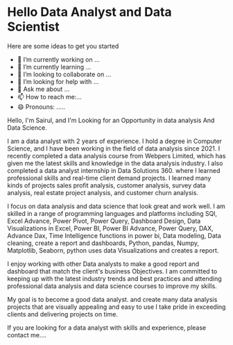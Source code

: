 # Hello Data Analyst and Data Scientist

Here are some ideas to get you started

- 🔭 I’m currently working on ...
- 🌱 I’m currently learning ...
- 👯 I’m looking to collaborate on ...
- 🤔 I’m looking for help with ...
- 💬 Ask me about ...
- 📫 How to reach me:...
- 😄 Pronouns: .....

Hello, I'm Sairul, and I'm Looking for an Opportunity in data analysis And Data Science.

I am a data analyst with 2 years of experience. I hold a degree in Computer Science, and I have been working in the field of data analysis since 2021. I recently completed a data analysis course from Webpers Limited, which has given me the latest skills and knowledge in the data analysis industry. I also completed a data analyst internship in Data Solutions 360. where I learned professional skills and real-time client demand projects. I learned many kinds of projects sales profit analysis, customer analysis, survey data analysis, real estate project analysis, and customer churn analysis.

I focus on data analysis and data science that look great and work well. I am skilled in a range of programming languages and platforms including SQl, Excel Advance, Power Pivot, Power Query, Dashboard Design, Data Visualizations in Excel, Power BI, Power BI Advance, Power Query, DAX, Advance Dax, Time Intelligence functions in power bi, Data modeling, Data cleaning, create a report and dashboards, Python, pandas, Numpy, Matplotlib, Seaborn, python uses data Visualizations and creates a report.

I enjoy working with other Data analysts to make a good report and dashboard that match the client's business Objectives.
I am committed to keeping up with the latest industry trends and best practices and attending professional data analysis and data science courses to improve my skills. 

My goal is to become a good data analyst. and create many data analysis projects that are visually appealing and easy to use I take pride in exceeding clients and delivering projects on time. 

If you are looking for a data analyst with skills and experience, please contact me....



